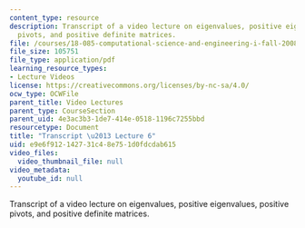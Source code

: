 ```yaml
---
content_type: resource
description: Transcript of a video lecture on eigenvalues, positive eigenvalues, positive
  pivots, and positive definite matrices.
file: /courses/18-085-computational-science-and-engineering-i-fall-2008/e9e6f912142731c48e751d0fdcdab615_18-085F08-L06.pdf
file_size: 105751
file_type: application/pdf
learning_resource_types:
- Lecture Videos
license: https://creativecommons.org/licenses/by-nc-sa/4.0/
ocw_type: OCWFile
parent_title: Video Lectures
parent_type: CourseSection
parent_uid: 4e3ac3b3-1de7-414e-0518-1196c7255bbd
resourcetype: Document
title: "Transcript \u2013 Lecture 6"
uid: e9e6f912-1427-31c4-8e75-1d0fdcdab615
video_files:
  video_thumbnail_file: null
video_metadata:
  youtube_id: null
---
```

Transcript of a video lecture on eigenvalues, positive eigenvalues, positive pivots, and positive definite matrices.